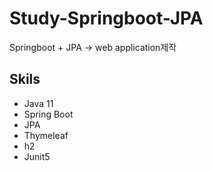# Study-Springboot-JPA
Springboot + JPA -> web application제작 

## Skils
- Java 11
- Spring Boot
- JPA
- Thymeleaf
- h2
- Junit5

